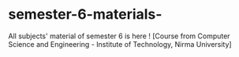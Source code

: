 # semester-6-materials-
All subjects' material of semester 6 is here ! [Course from Computer Science and Engineering - Institute of Technology, Nirma University] 
